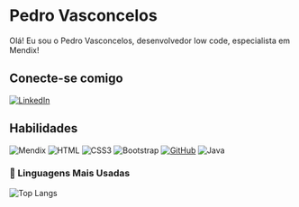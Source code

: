 # Pedro Vasconcelos
Olá! Eu sou o Pedro Vasconcelos, desenvolvedor low code, especialista em Mendix!

## Conecte-se comigo
[![LinkedIn](https://img.shields.io/badge/LinkedIn-000000?style=for-the-badge&logo=linkedin&logoColor=fff)](https://www.linkedin.com/in/pedrohlvasconcelos/)

## Habilidades
![Mendix](https://img.shields.io/badge/MENDIX-000?style=for-the-badge)
![HTML](https://img.shields.io/badge/HTML-000?style=for-the-badge&logo=html5&logoColor=30A3DC)
![CSS3](https://img.shields.io/badge/CSS3-000?style=for-the-badge&logo=css3&logoColor=E94D5F)
![Bootstrap](https://img.shields.io/badge/bootstrap-000?style=for-the-badge&logo=bootstrap&logoColor=553C7B)
[![GitHub](https://img.shields.io/badge/GitHub-000?style=for-the-badge&logo=github&logoColor=30A3DC)](https://docs.github.com/)
![Java](https://img.shields.io/badge/java-000.svg?style=for-the-badge&logo=openjdk&logoColor=white)

### 🚀 Linguagens Mais Usadas

![Top Langs](https://github-readme-stats.vercel.app/api/top-langs/?username=L4C3RD4&layout=compact&bg_color=000)

